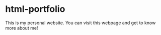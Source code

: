 # html-portfolio
This is my personal website. You can visit this webpage and get to know more about me!
